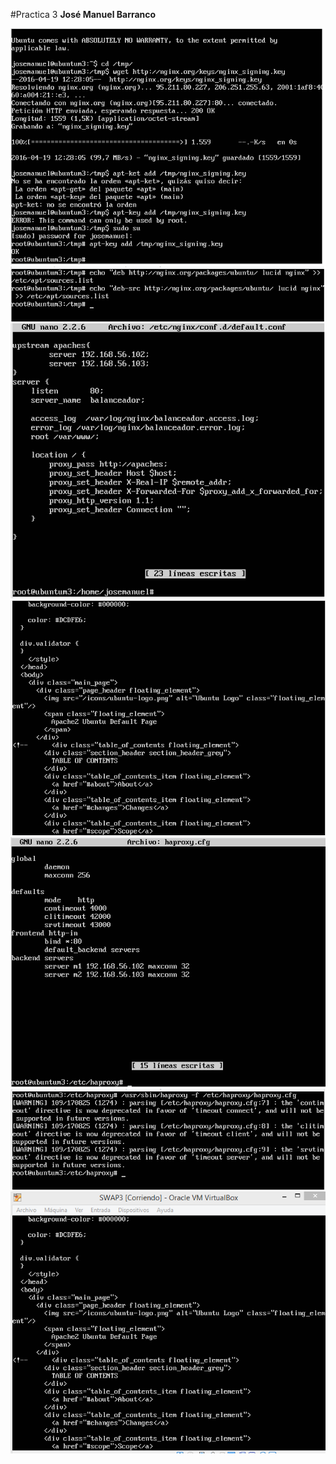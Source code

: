 #Practica 3
**José Manuel Barranco**

![texto alternativo](https://github.com/jmbarranco/SWAP1516/blob/master/Imagenes/Practica3/3.1.png)
![texto alternativo](https://github.com/jmbarranco/SWAP1516/blob/master/Imagenes/Practica3/3.2.png)
![texto alternativo](https://github.com/jmbarranco/SWAP1516/blob/master/Imagenes/Practica3/3.3.png)
![texto alternativo](https://github.com/jmbarranco/SWAP1516/blob/master/Imagenes/Practica3/3.4.png)
![texto alternativo](https://github.com/jmbarranco/SWAP1516/blob/master/Imagenes/Practica3/3.5.png)
![texto alternativo](https://github.com/jmbarranco/SWAP1516/blob/master/Imagenes/Practica3/3.6.png)
![texto alternativo](https://github.com/jmbarranco/SWAP1516/blob/master/Imagenes/Practica3/3.7.png)

